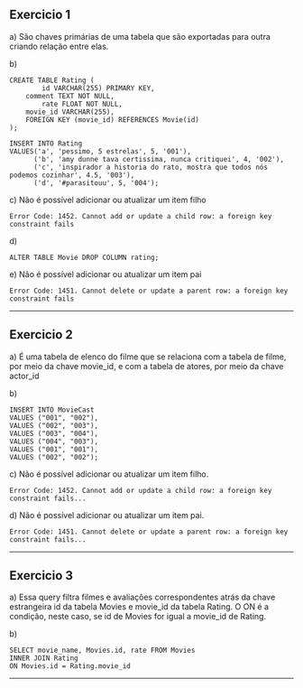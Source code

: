 ## Exercicio 1
a) São chaves primárias de uma tabela que são exportadas para outra criando relação entre elas.

b)
```
CREATE TABLE Rating (
		id VARCHAR(255) PRIMARY KEY,
    comment TEXT NOT NULL,
		rate FLOAT NOT NULL,
    movie_id VARCHAR(255),
    FOREIGN KEY (movie_id) REFERENCES Movie(id)
);

INSERT INTO Rating 
VALUES('a', 'pessimo, 5 estrelas', 5, '001'),
	  ('b', 'amy dunne tava certissima, nunca critiquei', 4, '002'),
	  ('c', 'inspirador a historia do rato, mostra que todos nós podemos cozinhar', 4.5, '003'),
	  ('d', '#parasitouu', 5, '004');
```
c) Não é possível adicionar ou atualizar um item filho
```
Error Code: 1452. Cannot add or update a child row: a foreign key constraint fails
```

d)
```
ALTER TABLE Movie DROP COLUMN rating;
```

e) Não é possível adicionar ou atualizar um item pai
```
Error Code: 1451. Cannot delete or update a parent row: a foreign key constraint fails
```
---------------
## Exercicio 2
a) É uma tabela de elenco do filme que se relaciona com a tabela de filme, por meio da chave movie_id, e com a tabela de atores, por meio da chave actor_id

b)
```
INSERT INTO MovieCast 
VALUES ("001", "002"),
VALUES ("002", "003"),
VALUES ("003", "004"),
VALUES ("004", "003"),
VALUES ("001", "001"),
VALUES ("002", "002");
```
c) Não é possível adicionar ou atualizar um item filho.
```
Error Code: 1452. Cannot add or update a child row: a foreign key constraint fails...
```
d) Não é possível adicionar ou atualizar um item pai.
```
Error Code: 1451. Cannot delete or update a parent row: a foreign key constraint fails...
```
---------------
## Exercicio 3
a) Essa query filtra filmes e avaliações correspondentes atrás da chave estrangeira id da tabela Movies e movie_id da tabela Rating. O ON é a condição, neste caso, se id de Movies for igual a movie_id de Rating.

b) 
```
SELECT movie_name, Movies.id, rate FROM Movies
INNER JOIN Rating 
ON Movies.id = Rating.movie_id
```
--------------